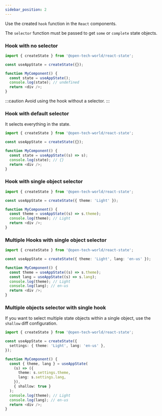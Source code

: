 ```yaml
---
sidebar_position: 2
---
```


Use the created `hook` function in the `React` components.

The `selector` function must be passed to get `some` or `complete` state objects.

### Hook with no selector

```ts
import { createState } from '@open-tech-world/react-state';

const useAppState = createState({});

function MyComponent() {
  const state = useAppState();
  console.log(state); // undefined
  return <div />;
}
```
:::caution
Avoid using the hook without a selector.
:::

### Hook with default selector

It selects everything in the state.

```ts
import { createState } from '@open-tech-world/react-state';

const useAppState = createState({});

function MyComponent() {
  const state = useAppState((s) => s);
  console.log(state); // {}
  return <div />;
}
```

### Hook with single object selector

```ts
import { createState } from '@open-tech-world/react-state';

const useAppState = createState({ theme: 'Light' });

function MyComponent() {
  const theme = useAppState((s) => s.theme);
  console.log(theme); // Light
  return <div />;
}
```

### Multiple Hooks with single object selector

```ts
import { createState } from '@open-tech-world/react-state';

const useAppState = createState({ theme: 'Light', lang: 'en-us' });

function MyComponent() {
  const theme = useAppState((s) => s.theme);
  const lang = useAppState((s) => s.lang);
  console.log(theme); // Light
  console.log(lang); // en-us
  return <div />;
}
```

### Multiple objects selector with single hook

If you want to select multiple state objects within a single object, use the `shallow` diff configuration.

```ts
import { createState } from '@open-tech-world/react-state';

const useAppState = createState({
  settings: { theme: 'Light', lang: 'en-us' },
});

function MyComponent() {
  const { theme, lang } = useAppState(
    (s) => ({
      theme: s.settings.theme,
      lang: s.settings.lang,
    }),
    { shallow: true }
  );
  console.log(theme); // Light
  console.log(lang); // en-us
  return <div />;
}
```
